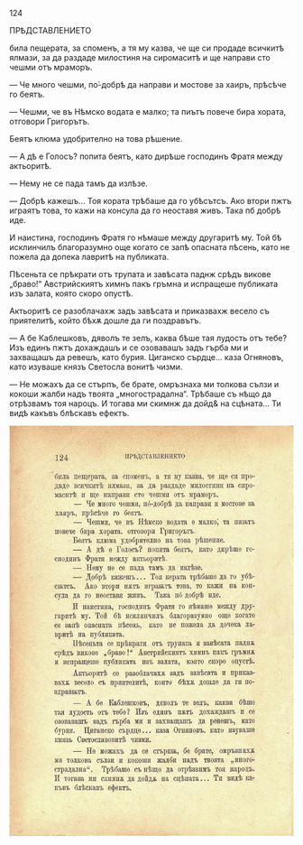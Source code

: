 ﻿124

ПРѢДСТАВЛЕНИЕТО

била пещерата, за споменъ, а тя му казва, че ще си продаде всичкитѣ ялмази, за да раздаде милостиня на сиромаситѣ и ще направи сто чешми отъ мраморъ.

— Че много чешми, по́-добрѣ да направи и мостове за хаиръ, прѣсѣче го беятъ.

— Чешми, че въ Нѣмско водата е малко; та пиътъ повече бира хората, отговори Григорътъ.

Беятъ клюма удобрително на това рѣшение.

— А дѣ е Голосъ? попита беятъ, като дирѣше господинъ Фратя между актьоритѣ.

— Нему не се пада тамъ да излѣзе.

— Добрѣ кажешъ... Тоя кората трѣбаше да го убѣсътсъ. Ако втори пжтъ играятъ това, то кажи на консула да го неоставя живъ. Така пб добрѣ иде.

И наистина, господинъ Фратя го нѣмаше между другаритѣ му. Той бѣ исклинчилъ благоразумно още когато се запѣ опасната пѣсень, като не пожела да допека лавритѣ на публиката.

Пѣсеньта се прѣкрати отъ трупата и завѣсата паднж срѣдъ викове „браво!“ Австрийскиятъ химнъ пакъ гръмна и испращеше публиката изъ залата, която скоро опустѣ.

Актьоритѣ се разоблачахж задъ завѣсата и приказвахж весело съ приятелитѣ, който бѣхѫ дошле да ги поздравътъ.

— А бе Каблешковъ, дяволъ те зелъ, каква бѣше тая лудость отъ тебе? Изъ единъ пжтъ дохаждашъ и се озовавашъ задъ гърба ми и захващашъ да ревешъ, като бурия. Циганско сърдце... каза Огняновъ, като изуваше князъ Светосла вонитѣ чизми.

— Не можахъ да се стърпъ, бе брате, омръзнаха ми толкова сълзи и кокоши жалби надъ твоята „многострадална“. Трѣбаше съ нѣщо да отрѣзвамъ тоя нароцъ. И тогава ми скимнж да дойд& на сцѣната... Ти видѣ какъвъ блѣскавъ ефектъ.

![original](../images/143.jpg)

